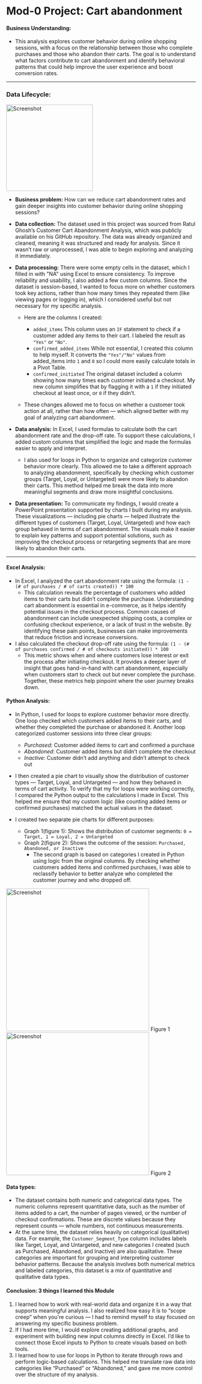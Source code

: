 # Mod-0 Project: Cart abandonment

#### Business Understanding: 
- This analysis explores customer behavior during online shopping sessions, with a focus on the relationship between those who complete purchases and those who abandon their carts. The goal is to understand what factors contribute to cart abandonment and identify behavioral patterns that could help improve the user experience and boost conversion rates.
-----
### Data Lifecycle: 
<img width="230" alt="Screenshot" src="https://github.com/user-attachments/assets/c54975cb-837f-48fc-8409-09e6563488d3" />

- **Business problem:** How can we reduce cart abandonment rates and gain deeper insights into customer behavior during online shopping sessions?
- **Data collection:** The dataset used in this project was sourced from Ratul Ghosh’s Customer Cart Abandonment Analysis, which was publicly available on his GitHub repository. The data was already organized and cleaned, meaning it was structured and ready for analysis. Since it wasn’t raw or unprocessed, I was able to begin exploring and analyzing it immediately.
- **Data processing:** There were some empty cells in the dataset, which I filled in with "NA" using Excel to ensure consistency. To improve reliability and usability, I also added a few custom columns. Since the dataset is session-based, I wanted to focus more on whether customers took key actions, rather than how many times they repeated them (like viewing pages or logging in), which I considered useful but not necessary for my specific analysis.

  - Here are the columns I created:
    - `added_items` This column uses an `IF` statement to check if a customer added any items to their cart. I labeled the result as `"Yes"` or `"No"`.
    - `confirmed_added_items` While not essential, I created this column to help myself. It converts the `"Yes"/"No"` values from added_items into `1` and `0` so I could more easily calculate totals in a Pivot Table.
    - `confirmed_initiated` The original dataset included a column showing how many times each customer initiated a checkout. My new column simplifies that by flagging it with a `1` if they initiated checkout at least once, or `0` if they didn’t.

  - These changes allowed me to focus on whether a customer took action at all, rather than how often — which aligned better with my goal of analyzing cart abandonment.

- **Data analysis:** In Excel, I used formulas to calculate both the cart abandonment rate and the drop-off rate. To support these calculations, I added custom columns that simplified the logic and made the formulas easier to apply and interpret.
  - I also used for loops in Python to organize and categorize customer behavior more clearly. This allowed me to take a different approach to analyzing abandonment, specifically by checking which customer groups (Target, Loyal, or Untargeted) were more likely to abandon their carts. This method helped me break the data into more meaningful segments and draw more insightful conclusions.
- **Data presentation:** To communicate my findings, I would create a PowerPoint presentation supported by charts I built during my analysis. These visualizations — including pie charts — helped illustrate the different types of customers (Target, Loyal, Untargeted) and how each group behaved in terms of cart abandonment. The visuals make it easier to explain key patterns and support potential solutions, such as improving the checkout process or retargeting segments that are more likely to abandon their carts.


---

#### Excel Analysis: 
- In Excel, I analyzed the cart abandonment rate using the formula: `(1 - (# of purchases / # of carts created)) * 100`
  - This calculation reveals the percentage of customers who added items to their carts but didn’t complete the purchase. Understanding cart abandonment is essential in e-commerce, as it helps identify potential issues in the checkout process. Common causes of abandonment can include unexpected shipping costs, a complex or confusing checkout experience, or a lack of trust in the website. By identifying these pain points, businesses can make improvements that reduce friction and increase conversions.
- I also calculated the checkout drop-off rate using the formula: `(1 - (# of purchases confirmed / # of checkouts initiated)) * 100`
  - This metric shows when and where customers lose interest or exit the process after initiating checkout. It provides a deeper layer of insight that goes hand-in-hand with cart abandonment, especially when customers start to check out but never complete the purchase. Together, these metrics help pinpoint where the user journey breaks down. 


#### Python Analysis: 
- In Python, I used for loops to explore customer behavior more directly. One loop checked which customers added items to their carts, and whether they completed the purchase or abandoned it. Another loop categorized customer sessions into three clear groups:
  - _Purchased_: Customer added items to cart and confirmed a purchase
  - _Abandoned_: Customer added items but didn’t complete the checkout
  - _Inactive_: Customer didn’t add anything and didn’t attempt to check out

- I then created a pie chart to visually show the distribution of customer types — Target, Loyal, and Untargeted — and how they behaved in terms of cart activity. To verify that my for loops were working correctly, I compared the Python output to the calculations I made in Excel. This helped me ensure that my custom logic (like counting added items or confirmed purchases) matched the actual values in the dataset.
- I created two separate pie charts for different purposes:
  - Graph 1(figure 1): Shows the distribution of customer segments: `0 = Target, 1 = Loyal, 2 = Untargeted`
  - Graph 2(figure 2): Shows the outcome of the session: `Purchased, Abandoned, or Inactive`
    - The second graph is based on categories I created in Python using logic from the original columns. By checking whether customers added items and confirmed purchases, I was able to reclassify behavior to better analyze who completed the customer journey and who dropped off.
<img width="380" alt="Screenshot" src="https://github.com/user-attachments/assets/eceb1938-5d09-4cf4-ade2-fca59d6cfa4e" />
Figure 1
<img width="380" alt="Screenshot" src="https://github.com/user-attachments/assets/58a6112d-898b-4355-af2c-353c39c5bde2" />
Figure 2

#### Data types:
- The dataset contains both numeric and categorical data types. The numeric columns represent quantitative data, such as the number of items added to a cart, the number of pages viewed, or the number of checkout confirmations. These are discrete values because they represent counts — whole numbers, not continuous measurements.
- At the same time, the dataset relies heavily on categorical (qualitative) data. For example, the `Customer_Segment_Type` column includes labels like Target, Loyal, and Untargeted, and new categories I created (such as Purchased, Abandoned, and Inactive) are also qualitative. These categories are important for grouping and interpreting customer behavior patterns. Because the analysis involves both numerical metrics and labeled categories, this dataset is a mix of quantitative and qualitative data types.

#### Conclusion: 3 things I learned this Module 
1. I learned how to work with real-world data and organize it in a way that supports meaningful analysis. I also realized how easy it is to “scope creep” when you're curious — I had to remind myself to stay focused on answering my specific business problem.
2. If I had more time, I would explore creating additional graphs, and experiment with building new input columns directly in Excel. I’d like to connect those Excel inputs to Python to create visuals based on both tools.
3. I learned how to use for loops in Python to iterate through rows and perform logic-based calculations. This helped me translate raw data into categories like “Purchased” or “Abandoned,” and gave me more control over the structure of my analysis.

